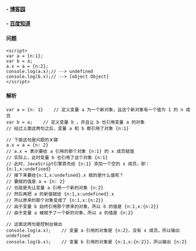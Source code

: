 #### -  [博客园](https://www.cnblogs.com/peakol/p/7074289.html)
####  - [百度知道](https://zhidao.baidu.com/question/136630095479015005.html)

#### 问题


```
<script>
var a = {n:1}; 
var b = a;  
a.x = a = {n:2}; 
console.log(a.x);// --> undefined 
console.log(b.x);// --> [object Object] 
</script>
```

#### 解析
```
var a = {n: 1}    // 定义变量 a 为一个新对象，且这个新对象有一个值为 1 的 n 成员
var b = a;    // 定义变量 b ，并且让 b 也引用变量 a 的对象
// 经过上面这两句之后，变量 a 和 b 都引用了对象 {n:1}
 
// 下面这句是问题的关键
a.x = a = {n: 2}
// a.x = 表示要给 a 引用的那个对象 {n:1} 的 x 成员赋值
// 实际上，此时变量 b 也引用了这个对象 {n:1}
// 此时，JavaScript引擎首先给 {n:1} 添加一个空的 x 成员，即：{n:1,x:undefined}
// 接下来要给{n:1,x:undefined}.x 赋的是什么值呢？
// 要赋的值是 a = {n: 2}
// 也就是先让变量 a 引用一个新的对象 {n:2}
// 然后再把 a 的新值赋给 {n:1,x:undefined}.x
// 所以原来的那个对象变成了 {n:1,x:{n:2}}
// 由于变量 b 始终引用那个原来的对象，所以 b 的值是 {n:1,x:{n:2}}
// 由于变量 a 被赋予了一个新的对象，所以 a 的值是 {n:2}
 
// 这面这两句是控制台输出
console.log(a.x);    // 变量 a 引用的对象是 {n:2}，没有 x 成员，所以输出 undefined
console.log(b.x);    // 变量 b 引用的对象是 {n:1,x:{n:2}}，所以输出 {n:2}
```